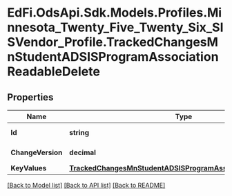 # EdFi.OdsApi.Sdk.Models.Profiles.Minnesota_Twenty_Five_Twenty_Six_SISVendor_Profile.TrackedChangesMnStudentADSISProgramAssociationReadableDelete

## Properties

Name | Type | Description | Notes
------------ | ------------- | ------------- | -------------
**Id** | **string** | Resource identifier | [optional] 
**ChangeVersion** | **decimal** | Change version | [optional] 
**KeyValues** | [**TrackedChangesMnStudentADSISProgramAssociationReadableKey**](TrackedChangesMnStudentADSISProgramAssociationReadableKey.md) |  | [optional] 

[[Back to Model list]](../README.md#documentation-for-models) [[Back to API list]](../README.md#documentation-for-api-endpoints) [[Back to README]](../README.md)


